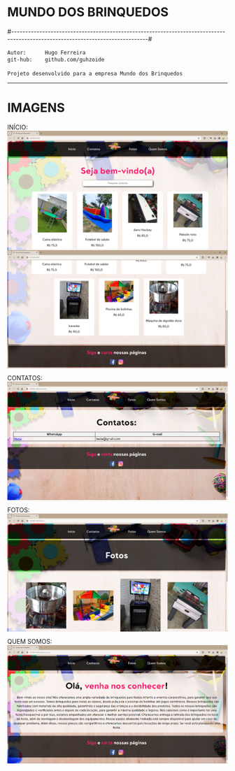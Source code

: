 # MUNDO DOS BRINQUEDOS

#------------------------------------------------------------------------------------------------------------------------------#
	
	Autor:		Hugo Ferreira                                                       
	git-hub:	github.com/guhzoide                                                     

	Projeto desenvolvido para a empresa Mundo dos Brinquedos
-----------------------------------------------------------------------------------------------------------------------------------------------------------------------

# IMAGENS
INÍCIO:
<img align="center" alt="home-sem-menu" src="https://github.com/guhzoide/mundo_dos_brinquedos/blob/master/project_images/inicio.png">
<img align="center" alt="home-sem-menu" src="https://github.com/guhzoide/mundo_dos_brinquedos/blob/master/project_images/inicio_footer.png">

CONTATOS:
<img align="center" alt="home-sem-menu" src="https://github.com/guhzoide/mundo_dos_brinquedos/blob/master/project_images/contatos.png">

FOTOS:
<img align="center" alt="home-sem-menu" src="https://github.com/guhzoide/mundo_dos_brinquedos/blob/master/project_images/fotos.png">

QUEM SOMOS:
<img align="center" alt="home-sem-menu" src="https://github.com/guhzoide/mundo_dos_brinquedos/blob/master/project_images/quem_somos.png">
